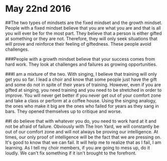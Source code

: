 # May 22nd 2016
##The two types of mindsets are the fixed mindset and the growth mindset.
People with a fixed mindset believe that you are what you are and that is all you will ever be for the most part.  They believe that a person is either gifted at something or they are not.  Therefore, they will only seek situations that will prove and reinforce
their feeling of giftedness.  These people avoid challenges.

###People with a growth mindset believe that your success comes from hard work.
They look at challenges and failures as growing opportunities.

###I am a mixture of the two.  With singing, I believe that training will only get you so far.  I lead a choir and
know that some people just have the gift and some do not in spite of their years of training.
However, even if you are gifted at singing, you need training and you need to be stretched in order to improve.  You will never get better if you never get out of your comfort zone and take a class or perform at a coffee house.  Using the singing analogy, the ones who make it big are the ones who failed for years as they sang in bars.  They opened themselves up to critique and worse.

##I do believe that with whatever you do, you need to work hard at it and not be afraid of failure.
Obviously with The Iron Yard, we will constantly be out of our comfort zone and will not always be proving our intelligence.  At times, our only proof of intelligence will be the fact that we are pressing on.  It's good to know that we can fail.  It will help me to realize that as I fail, I am learning.  As I tell my choir members, if you are going to mess up, do it loudly.  We can't fix something if it isn't brought to the forefront.
